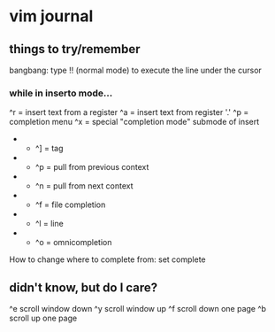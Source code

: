 # vim journal


## things to try/remember

bangbang: type !! (normal mode) to execute the line under the cursor

### while in inserto mode...
^r = insert text from a register
^a = insert text from register '.'
^p = completion menu
^x = special "completion mode" submode of insert
- - ^] = tag
- - ^p = pull from previous context
- - ^n = pull from next context
- - ^f = file completion
- - ^l = line
- - ^o = omnicompletion

How to change where to complete from:
set complete


## didn't know, but do I care?

^e scroll window down
^y scroll window up
^f scroll down one page
^b scroll up one page
